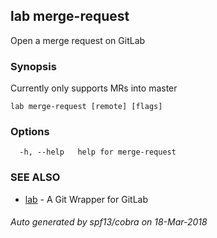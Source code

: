 ## lab merge-request

Open a merge request on GitLab

### Synopsis
Currently only supports MRs into master

```
lab merge-request [remote] [flags]
```

### Options

```
  -h, --help   help for merge-request
```

### SEE ALSO

* [lab](index.md)	 - A Git Wrapper for GitLab

###### Auto generated by spf13/cobra on 18-Mar-2018
